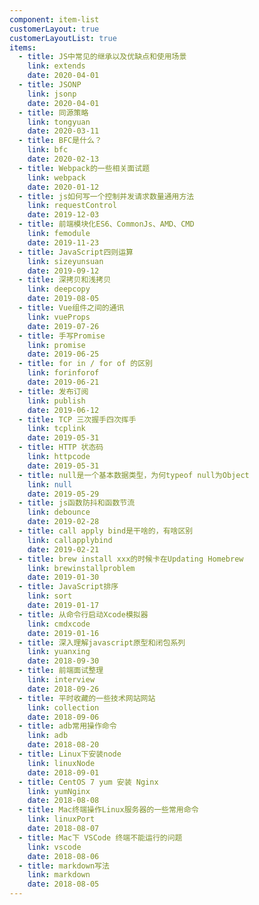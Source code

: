 ```yaml
---
component: item-list
customerLayout: true
customerLayoutList: true
items:
  - title: JS中常见的继承以及优缺点和使用场景
    link: extends
    date: 2020-04-01
  - title: JSONP
    link: jsonp
    date: 2020-04-01
  - title: 同源策略
    link: tongyuan
    date: 2020-03-11
  - title: BFC是什么？
    link: bfc
    date: 2020-02-13
  - title: Webpack的一些相关面试题
    link: webpack
    date: 2020-01-12
  - title: js如何写一个控制并发请求数量通用方法
    link: requestControl
    date: 2019-12-03
  - title: 前端模块化ES6、CommonJs、AMD、CMD
    link: femodule
    date: 2019-11-23
  - title: JavaScript四则运算
    link: sizeyunsuan
    date: 2019-09-12
  - title: 深拷贝和浅拷贝
    link: deepcopy
    date: 2019-08-05
  - title: Vue组件之间的通讯
    link: vueProps
    date: 2019-07-26
  - title: 手写Promise
    link: promise
    date: 2019-06-25
  - title: for in / for of 的区别
    link: forinforof
    date: 2019-06-21
  - title: 发布订阅
    link: publish
    date: 2019-06-12
  - title: TCP 三次握手四次挥手
    link: tcplink
    date: 2019-05-31
  - title: HTTP 状态码
    link: httpcode
    date: 2019-05-31
  - title: null是一个基本数据类型，为何typeof null为Object
    link: null
    date: 2019-05-29
  - title: js函数防抖和函数节流
    link: debounce
    date: 2019-02-28
  - title: call apply bind是干啥的，有啥区别
    link: callapplybind
    date: 2019-02-21
  - title: brew install xxx的时候卡在Updating Homebrew
    link: brewinstallproblem
    date: 2019-01-30
  - title: JavaScript排序
    link: sort
    date: 2019-01-17
  - title: 从命令行启动Xcode模拟器
    link: cmdxcode
    date: 2019-01-16
  - title: 深入理解javascript原型和闭包系列
    link: yuanxing
    date: 2018-09-30
  - title: 前端面试整理
    link: interview
    date: 2018-09-26
  - title: 平时收藏的一些技术网站网站
    link: collection
    date: 2018-09-06
  - title: adb常用操作命令
    link: adb
    date: 2018-08-20
  - title: Linux下安装node
    link: linuxNode
    date: 2018-09-01
  - title: CentOS 7 yum 安装 Nginx
    link: yumNginx
    date: 2018-08-08
  - title: Mac终端操作Linux服务器的一些常用命令
    link: linuxPort
    date: 2018-08-07
  - title: Mac下 VSCode 终端不能运行的问题
    link: vscode
    date: 2018-08-06
  - title: markdown写法
    link: markdown
    date: 2018-08-05
---
```

